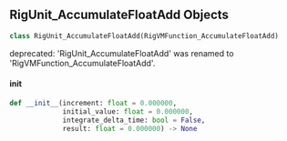 ## RigUnit_AccumulateFloatAdd Objects

```python
class RigUnit_AccumulateFloatAdd(RigVMFunction_AccumulateFloatAdd)
```

deprecated: 'RigUnit_AccumulateFloatAdd' was renamed to 'RigVMFunction_AccumulateFloatAdd'.

<a id="unreal.RigUnit_AccumulateFloatAdd.__init__"></a>

#### __init__

```python
def __init__(increment: float = 0.000000,
             initial_value: float = 0.000000,
             integrate_delta_time: bool = False,
             result: float = 0.000000) -> None
```

<a id="unreal.RigVMFunction_AccumulateVectorAdd"></a>